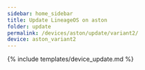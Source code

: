 ```yaml
---
sidebar: home_sidebar
title: Update LineageOS on aston
folder: update
permalink: /devices/aston/update/variant2/
device: aston_variant2
---
```

{% include templates/device_update.md %}
